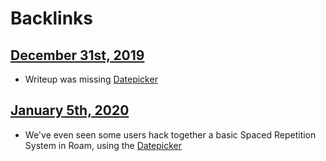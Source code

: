 
# Backlinks
## [December 31st, 2019](<December 31st, 2019.md>)
- Writeup was missing [Datepicker](<Datepicker.md>)

## [January 5th, 2020](<January 5th, 2020.md>)
- We've even seen some users hack together a basic Spaced Repetition System in Roam, using the [Datepicker](<Datepicker.md>)

